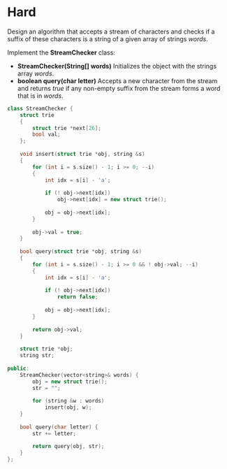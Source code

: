 # Hard

Design an algorithm that accepts a stream of characters and checks if a suffix of these characters is a string of a given array of strings $words$.

Implement the **StreamChecker** class:

- **StreamChecker(String[] words)** Initializes the object with the strings array $words$.
- **boolean query(char letter)** Accepts a new character from the stream and returns $true$ if any non-empty suffix from the stream forms a word that is in $words$.

```cpp
class StreamChecker {
    struct trie
    {
        struct trie *next[26];
        bool val;
    };
    
    void insert(struct trie *obj, string &s)
    {
        for (int i = s.size() - 1; i >= 0; --i)
        {
            int idx = s[i] - 'a';
            
            if (! obj->next[idx])
                obj->next[idx] = new struct trie();
            
            obj = obj->next[idx];
        }
        
        obj->val = true;
    }
    
    bool query(struct trie *obj, string &s)
    {
        for (int i = s.size() - 1; i >= 0 && ! obj->val; --i)
        {
            int idx = s[i] - 'a';
            
            if (! obj->next[idx])
                return false;
            
            obj = obj->next[idx];
        }
        
        return obj->val;
    }
    
    struct trie *obj;
    string str;
    
public:
    StreamChecker(vector<string>& words) {
        obj = new struct trie();
        str = "";
        
        for (string &w : words)
            insert(obj, w);
    }
    
    bool query(char letter) {
        str += letter;
        
        return query(obj, str);
    }
};
```
